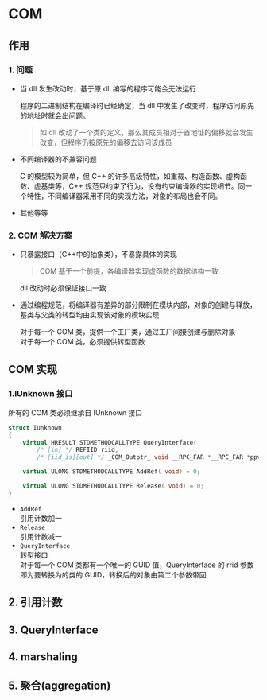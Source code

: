# COM

## 作用

### 1. 问题

- 当 dll 发生改动时，基于原 dll 编写的程序可能会无法运行

  程序的二进制结构在编译时已经确定，当 dll 中发生了改变时，程序访问原先的地址时就会出问题。

  > 如 dll 改动了一个类的定义，那么其成员相对于首地址的偏移就会发生改变，但程序仍按原先的偏移去访问该成员

- 不同编译器的不兼容问题

  C 的模型较为简单，但 C++ 的许多高级特性，如重载、构造函数、虚构函数、虚基类等，C++ 规范只约束了行为，没有约束编译器的实现细节。同一个特性，不同编译器采用不同的实现方法，对象的布局也会不同。

  >

- 其他等等

### 2. COM 解决方案

- 只暴露接口（C++中的抽象类），不暴露具体的实现

  > COM 基于一个前提，各编译器实现虚函数的数据结构一致

  dll 改动时必须保证接口一致

- 通过编程规范，将编译器有差异的部分限制在模块内部，对象的创建与释放，基类与父类的转型均由实现该对象的模块实现

  对于每一个 COM 类，提供一个工厂类，通过工厂间接创建与删除对象  
  对于每一个 COM 类，必须提供转型函数

## COM 实现

### 1.IUnknown 接口

所有的 COM 类必须继承自 IUnknown 接口

```cpp
struct IUnknown
{
    virtual HRESULT STDMETHODCALLTYPE QueryInterface(
        /* [in] */ REFIID riid,
        /* [iid_is][out] */ _COM_Outptr_ void __RPC_FAR *__RPC_FAR *ppvObject) = 0;

    virtual ULONG STDMETHODCALLTYPE AddRef( void) = 0;

    virtual ULONG STDMETHODCALLTYPE Release( void) = 0;
}
```

- `AddRef`  
  引用计数加一
- `Release`  
  引用计数减一
- `QueryInterface`  
  转型接口  
  对于每一个 COM 类都有一个唯一的 GUID 值，QueryInterface 的 rrid 参数即为要转换为的类的 GUID，转换后的对象由第二个参数带回

## 2. 引用计数

## 3. QueryInterface

## 4. marshaling

## 5. 聚合(aggregation)

